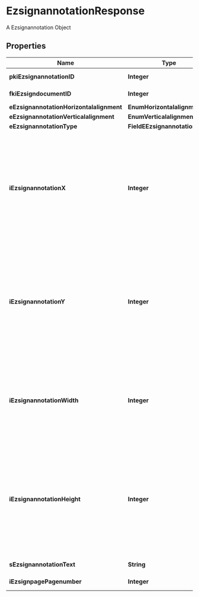 

# EzsignannotationResponse

A Ezsignannotation Object

## Properties

| Name | Type | Description | Notes |
|------------ | ------------- | ------------- | -------------|
|**pkiEzsignannotationID** | **Integer** | The unique ID of the Ezsignannotation |  |
|**fkiEzsigndocumentID** | **Integer** | The unique ID of the Ezsigndocument |  |
|**eEzsignannotationHorizontalalignment** | **EnumHorizontalalignment** |  |  [optional] |
|**eEzsignannotationVerticalalignment** | **EnumVerticalalignment** |  |  [optional] |
|**eEzsignannotationType** | **FieldEEzsignannotationType** |  |  |
|**iEzsignannotationX** | **Integer** | The X coordinate (Horizontal) where to put the Ezsignannotation on the page.  Coordinate is calculated at 100dpi (dot per inch). So for example, if you want to put the Ezsignannotation 2 inches from the left border of the page, you would use \&quot;200\&quot; for the X coordinate. |  |
|**iEzsignannotationY** | **Integer** | The Y coordinate (Vertical) where to put the Ezsignannotation on the page.  Coordinate is calculated at 100dpi (dot per inch). So for example, if you want to put the Ezsignannotation 3 inches from the top border of the page, you would use \&quot;300\&quot; for the Y coordinate. |  |
|**iEzsignannotationWidth** | **Integer** | The Width of the Ezsignannotation.  Width is calculated at 100dpi (dot per inch). So for example, if you want to have the width of the Ezsignannotation to be 3 inches, you would use \&quot;300\&quot; for the Width. |  [optional] |
|**iEzsignannotationHeight** | **Integer** | The Height of the Ezsignannotation.  Height is calculated at 100dpi (dot per inch). So for example, if you want to have the height of the Ezsignannotation to be 2 inches, you would use \&quot;200\&quot; for the Height.  This can only be set if eEzsignannotationType is **StrikethroughBlock** or **Text** |  [optional] |
|**sEzsignannotationText** | **String** | The Text of the Ezsignannotation |  [optional] |
|**iEzsignpagePagenumber** | **Integer** | The page number in the Ezsigndocument |  |



